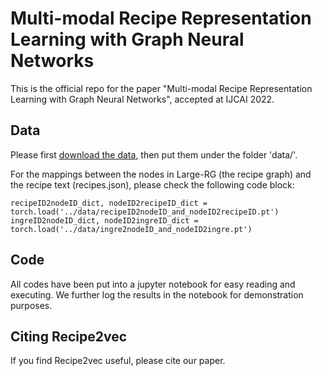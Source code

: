 # Multi-modal Recipe Representation Learning with Graph Neural Networks
This is the official repo for the paper "Multi-modal Recipe Representation Learning with Graph Neural Networks", accepted at IJCAI 2022.

## Data
Please first [download the data](https://drive.google.com/drive/folders/1n-ednzpdi_xgPDwXW-xmcChBotOqpTbb?usp=sharing), then put them under the folder 'data/'.

For the mappings between the nodes in Large-RG (the recipe graph) and the recipe text (recipes.json), please check the following code block:
```
recipeID2nodeID_dict, nodeID2recipeID_dict = torch.load('../data/recipeID2nodeID_and_nodeID2recipeID.pt')
ingreID2nodeID_dict, nodeID2ingreID_dict = torch.load('../data/ingre2nodeID_and_nodeID2ingre.pt')
```

## Code
All codes have been put into a jupyter notebook for easy reading and executing. We further log the results in the notebook for demonstration purposes. 


## Citing Recipe2vec
If you find Recipe2vec useful, please cite our paper.
